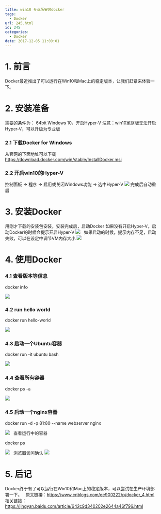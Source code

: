 ```yaml
---
title: win10 专业版安装docker
tags:
  - Docker
url: 245.html
id: 245
categories:
  - Docker
date: 2017-12-05 11:00:01
---
```


1\. 前言
======

Docker最近推出了可以运行在Win10和Mac上的稳定版本，让我们赶紧来体验一下。  

2\. 安装准备
========

需要的条件为： 64bit Windows 10，开启Hyper-V 注意：win10家庭版无法开启Hyper-V，可以升级为专业版  

### 2.1 下载Docker for Windows

从官网的下面地址可以下载 https://download.docker.com/win/stable/InstallDocker.msi  

### 2.2 开启win10的Hyper-V

控制面板 -> 程序 -\> 启用或关闭Windows功能 -> 选中Hyper-V ![](https://images2015.cnblogs.com/blog/868522/201608/868522-20160801102305137-1724102174.png) 完成后自动重启  

3\. 安装Docker
============

用刚才下载的安装包安装，安装完成后，启动Docker 如果没有开启Hyper-V，启动Docker的时候会提示开启Hyper-V ![](https://images2015.cnblogs.com/blog/868522/201608/868522-20160801102654903-565448835.png)   如果启动的时候，提示内存不足，启动失败，可以在设定中调节VM内存大小 ![](https://images2015.cnblogs.com/blog/868522/201608/868522-20160801102950856-209620072.png)  

4\. 使用Docker
============

### 4.1 查看版本等信息

docker info

![](https://images2015.cnblogs.com/blog/868522/201608/868522-20160801103202747-665891052.png)  

### 4.2 run hello world

docker run hello-world

![](https://images2015.cnblogs.com/blog/868522/201608/868522-20160801103324872-1203371760.png)  

### 4.3 启动一个Ubuntu容器

docker run -it ubuntu bash

![](https://images2015.cnblogs.com/blog/868522/201608/868522-20160801110626981-801038178.png)  

### 4.4 查看所有容器

docker ps -a

![](https://images2015.cnblogs.com/blog/868522/201608/868522-20160801110938231-76561349.png)  

### 4.5 启动一个nginx容器

docker run -d -p 81:80 --name webserver nginx

![](https://images2015.cnblogs.com/blog/868522/201608/868522-20160801113038715-954002212.png)   查看运行中的容器

docker ps

![](https://images2015.cnblogs.com/blog/868522/201608/868522-20160801113123028-1841727172.png)   浏览器访问确认 ![](https://images2015.cnblogs.com/blog/868522/201608/868522-20160801113225372-1434728896.png)  

5\. 后记
======

Docker终于有了可以运行在Win10和Mac上的稳定版本，可以尝试在生产环境部署一下。   原文链接：https://www.cnblogs.com/ee900222/p/docker_4.html 相关链接：https://jingyan.baidu.com/article/642c9d340202e2644a46f796.html